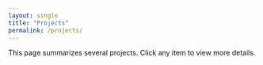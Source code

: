 ```yaml
---
layout: single
title: "Projects"
permalink: /projects/
---
```


This page summarizes several projects. Click any item to view more details.
